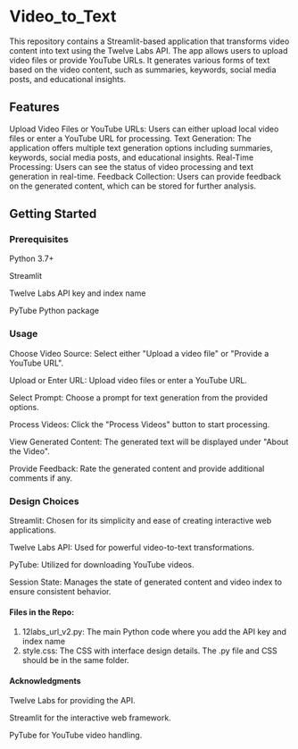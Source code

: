 # Video_to_Text

This repository contains a Streamlit-based application that transforms video content into text using the Twelve Labs API. The app allows users to upload video files or provide YouTube URLs. It generates various forms of text based on the video content, such as summaries, keywords, social media posts, and educational insights.

## Features
Upload Video Files or YouTube URLs: Users can either upload local video files or enter a YouTube URL for processing.
Text Generation: The application offers multiple text generation options including summaries, keywords, social media posts, and educational insights.
Real-Time Processing: Users can see the status of video processing and text generation in real-time.
Feedback Collection: Users can provide feedback on the generated content, which can be stored for further analysis.

## Getting Started
### Prerequisites
Python 3.7+

Streamlit

Twelve Labs API key and index name

PyTube Python package

### Usage
Choose Video Source: Select either "Upload a video file" or "Provide a YouTube URL".

Upload or Enter URL: Upload video files or enter a YouTube URL.

Select Prompt: Choose a prompt for text generation from the provided options.

Process Videos: Click the "Process Videos" button to start processing.

View Generated Content: The generated text will be displayed under "About the Video".

Provide Feedback: Rate the generated content and provide additional comments if any.

### Design Choices
Streamlit: Chosen for its simplicity and ease of creating interactive web applications.

Twelve Labs API: Used for powerful video-to-text transformations.

PyTube: Utilized for downloading YouTube videos.

Session State: Manages the state of generated content and video index to ensure consistent behavior.

#### Files in the Repo:
1. 12labs_url_v2.py: The main Python code where you add the API key and index name
2. style.css: The CSS with interface design details. The .py file and CSS should be in the same folder.

#### Acknowledgments
Twelve Labs for providing the API.

Streamlit for the interactive web framework.

PyTube for YouTube video handling.
